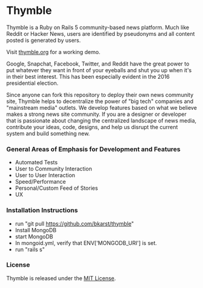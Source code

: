 # Thymble

Thymble is a Ruby on Rails 5 community-based news platform. Much like Reddit or Hacker News, users are identified by pseudonyms and all content posted is generated by users.

Visit [thymble.org](http://www.thymble.org/) for a working demo.

Google, Snapchat, Facebook, Twitter, and Reddit have the great power to put whatever they want in front of your eyeballs and shut you up when it's in their best interest. This has been especially evident in the 2016 presidential election.

Since anyone can fork this repository to deploy their own news community site, Thymble helps to decentralize the power of "big tech" companies and "mainstream media" outlets. We develop features based on what we believe makes a strong news site community. If you are a designer or developer that is passionate about changing the centralized landscape of news media, contribute your ideas, code, designs, and help us disrupt the current system and build something new.

### General Areas of Emphasis for Development and Features
- Automated Tests
- User to Community Interaction
- User to User Interaction
- Speed/Performance
- Personal/Custom Feed of Stories
- UX

### Installation Instructions

- run "git pull https://github.com/bkarst/thymble"
- Install MongoDB
- start MongoDB
- In mongoid.yml, verify that ENV['MONGODB_URI'] is set.
- run "rails s"

### License

Thymble is released under the [MIT License](https://opensource.org/licenses/MIT).
